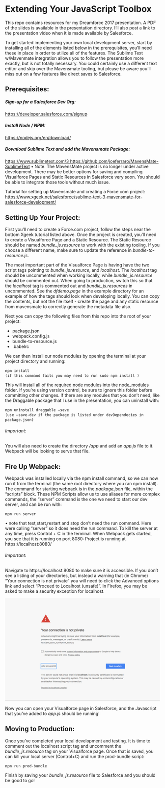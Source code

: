# Extending Your JavaScript Toolbox
This repo contains resources for my Dreamforce 2017 presentation. A PDF of the slides is available in the presentation directory. I’ll also post a link to the presentation video when it is made available by Salesforce.

To get started implementing your own local development server, start by installing all of the elements listed below in the prerequisites, you'll need these in place in order to utilize all of the features. The Sublime Text w/Mavenmate integration allows you to follow the presentation more exactly, but is not totally necessary. You could certainly use a different text editor and skip over the Mavensmate tooling, but please be aware you’ll miss out on a few features like direct saves to Salesforce.

## Prerequisites:
##### Sign-up for a Salesforce Dev Org:
https://developer.salesforce.com/signup
##### Install Node / NPM:
https://nodejs.org/en/download/
##### Download Sublime Text and add the Mavensmate Package:
https://www.sublimetext.com/3 https://github.com/joeferraro/MavensMate-SublimeText
•    Note: The MavensMate project is no longer under active development. There may be better options for saving and compiling Visualforce Pages and Static Resources in Salesforce very soon. You should be able to integrate those tools without much issue.

Tutorial for setting up Mavensmate and creating a Force.com project: https://www.xgeek.net/salesforce/sublime-text-3-mavensmate-for-salesforce-development/

## Setting Up Your Project:
First you’ll need to create a Force.com project, follow the steps near the bottom Xgeek tutorial listed above. Once the project is created, you’ll need to create a Visualforce Page and a Static Resource. The Static Resource should be named _bundle_js.resource_ to work with the existing tooling. If you choose a different name, make sure to update the reference in _bundle-to-resource.js_.

The most important part of the Visualforce Page is having have the two script tags pointing to _bundle_js.resource_, and _localhost_. The _localhost_ tag should be uncommented when working locally, while _bundle_js.resource_ should be commented out. When going to production, switch this so that the _localhost_ tag is commented out and _bundle_js.resources_ in uncommented. See the _dfdemo.page_ in the example directory for an example of how the tags should look when developing locally. You can copy the contents, but not the file itself - create the page and any static resource from mavensmate to correctly generate the metadata file also.

Next you can copy the following files from this repo into the root of your project:
*   package.json
*   webpack.config.js
*   bundle-to-resource.js
*   .babelrc

We can then install our node modules by opening the terminal at your project directory and running:

    npm install
    (if this command fails you may need to run sudo npm install )
    
This will install all of the required node modules into the node_modules folder. If you’re using version control, be sure to ignore this folder before committing other changes. If there are any modules that you don’t need, like the Draggable package that I use in the presentation, you can uninstall with:

    npm uninstall draggable –save
    (use –save-dev if the package is listed under devDependecies in package.json)
    
###### Important:
You will also need to create the directory _/app_ and add an _app.js_ file to it. Webpack will be looking to serve that file.

## Fire Up Webpack:
Webpack was installed locally via the npm install command, so we can now run it from the terminal (the same root directory where you ran npm install). The command for starting webpack is in the _package.json_ file, within the “scripts” block. These NPM Scripts allow us to use aliases for more complex commands, the “server” command is the one we need to start our dev server, and can be run with:

    npm run server
    
•    note that test,start,restart and stop don’t need the run command. Here were calling “server” so it does need the run command.
To kill the server at any time, press Control + C in the terminal.
When Webpack gets started, you see that it is running on port 8080:
Project is running at https://localhost:8080/

###### Important:
Navigate to https://localhost:8080 to make sure it is accessible. If you don’t see a listing of your directories, but instead a warning that (in Chrome) “Your connection is not private” you will need to click the Advanced options link and select “Proceed to Localhost (unsafe)”. In Firefox, you may be asked to make a security exception for localhost.

![Chrome Localhost Error](/img/localhost-proceed.png?raw=true "Chrome Localhost Error")

Now you can open your Visualforce page in Salesforce, and the Javascript that you’ve added to _app.js_ should be running!

## Moving to Production:
Once you’ve completed your local development and testing. It is time to comment out the localhost script tag and uncomment the _bundle_js.resource_ tag on your Visualforce page. Once that is saved, you can kill your local server (Control+C) and run the prod-bundle script:

    npm run prod-bundle
    
Finish by saving your _bundle_js.resource_ file to Salesforce and you should be good to go!


